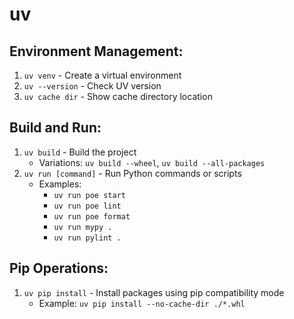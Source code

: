 # uv

## Environment Management:
1. `uv venv` - Create a virtual environment
2. `uv --version` - Check UV version
3. `uv cache dir` - Show cache directory location

## Build and Run:
1. `uv build` - Build the project
   - Variations: `uv build --wheel`, `uv build --all-packages`
2. `uv run [command]` - Run Python commands or scripts
   - Examples:
     - `uv run poe start`
     - `uv run poe lint`
     - `uv run poe format`
     - `uv run mypy .`
     - `uv run pylint .`

## Pip Operations:
1. `uv pip install` - Install packages using pip compatibility mode
   - Example: `uv pip install --no-cache-dir ./*.whl`